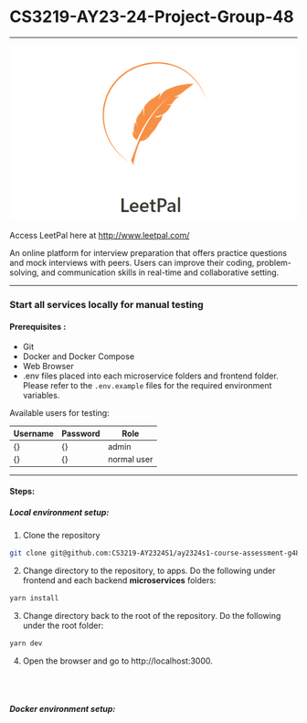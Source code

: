 # CS3219-AY23-24-Project-Group-48
---

![LeetPal Logo](LeetPal.png)

Access LeetPal here at http://www.leetpal.com/

An online platform for interview preparation that offers practice questions and mock interviews with peers. Users can improve their coding, problem-solving, and communication skills in real-time and collaborative setting.

---

### Start all services locally for manual testing

#### Prerequisites : 
- Git
- Docker and Docker Compose
- Web Browser
- .env files placed into each microservice folders and frontend folder. Please refer to the `.env.example` files for the required environment variables.


Available users for testing:

| Username | Password | Role     |
|----------|----------|----------|
| {}      | {}      | admin      |
| {}      | {}      |normal user |

---
#### Steps:

##### Local environment setup:
1. Clone the repository
```bash
git clone git@github.com:CS3219-AY2324S1/ay2324s1-course-assessment-g48.git
```
2. Change directory to the repository, to apps. Do the following under frontend and each backend **microservices** folders:
```bash
yarn install
```
3. Change directory back to the root of the repository. Do the following under the root folder:
```bash
yarn dev
```
4. Open the browser and go to http://localhost:3000.

<br></br>

##### Docker environment setup:


